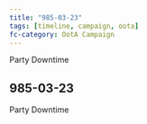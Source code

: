 ```yaml
---
title: "985-03-23"
tags: [timeline, campaign, oota]
fc-category: OotA Campaign
---
```

<span class='ob-timelines'
	data-date='985-03-23-00'
	data-title='Campaign: NAGA Adventures'
	data-class='orange'> Party Downtime </span>
## 985-03-23
Party Downtime
